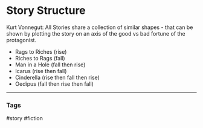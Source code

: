 # Story Structure

Kurt Vonnegut: All Stories share a collection of similar shapes - that can be shown by plotting the story on an axis of the good vs bad fortune of the protagonist.
- Rags to Riches (rise)
- Riches to Rags (fall)
- Man in a Hole (fall then rise)
- Icarus (rise then fall)
- Cinderella (rise then fall then rise)
- Oedipus (fall then rise then fall)

---
### Tags
#story #fiction
